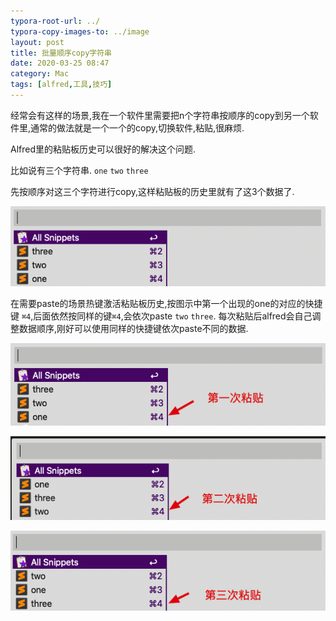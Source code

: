 ```yaml
---
typora-root-url: ../
typora-copy-images-to: ../image
layout: post
title: 批量顺序copy字符串
date: 2020-03-25 08:47
category: Mac
tags: [alfred,工具,技巧]
---
```




经常会有这样的场景,我在一个软件里需要把n个字符串按顺序的copy到另一个软件里,通常的做法就是一个一个的copy,切换软件,粘贴,很麻烦.



Alfred里的粘贴板历史可以很好的解决这个问题.



比如说有三个字符串.  `one` `two` `three`  

先按顺序对这三个字符进行copy,这样粘贴板的历史里就有了这3个数据了.

![image-20200325091342756](/image/image-20200325091342756.png)

在需要paste的场景热键激活粘贴板历史,按图示中第一个出现的one的对应的快捷键 `⌘4`,后面依然按同样的键`⌘4`,会依次paste `two` `three`. 每次粘贴后alfred会自己调整数据顺序,刚好可以使用同样的快捷键依次paste不同的数据.

![image-20200325091310873](/image/image-20200325091310873.png)



![image-20200325091426095](/image/image-20200325091426095.png)

![image-20200325091515244](/image/image-20200325091515244.png)



